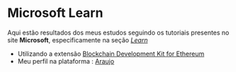 # Microsoft Learn

Aqui estão resultados dos meus estudos seguindo os tutoriais presentes no site **Microsoft**, especificamente na seção [*Learn*](https://docs.microsoft.com/pt-pt/learn/)
- Utilizando a extensão [Blockchain Development Kit for Ethereum](https://marketplace.visualstudio.com/items?itemName=AzBlockchain.azure-blockchain)
- Meu perfil na plataforma : [Araujo](https://docs.microsoft.com/pt-pt/users/adrianpereira-8240/)
